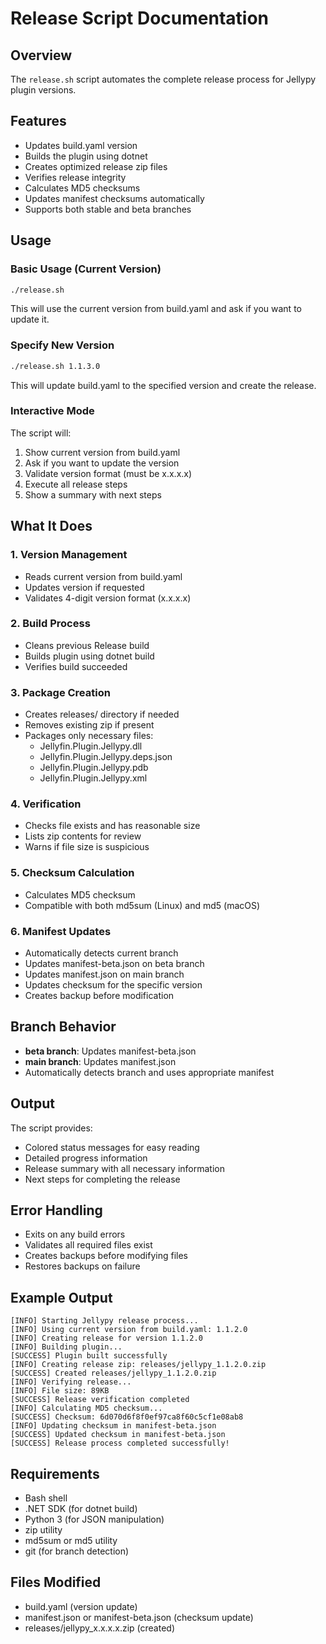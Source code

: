 # Release Script Documentation

## Overview
The `release.sh` script automates the complete release process for Jellypy plugin versions.

## Features
- Updates build.yaml version
- Builds the plugin using dotnet
- Creates optimized release zip files
- Verifies release integrity  
- Calculates MD5 checksums
- Updates manifest checksums automatically
- Supports both stable and beta branches

## Usage

### Basic Usage (Current Version)
```bash
./release.sh
```
This will use the current version from build.yaml and ask if you want to update it.

### Specify New Version
```bash
./release.sh 1.1.3.0
```
This will update build.yaml to the specified version and create the release.

### Interactive Mode
The script will:
1. Show current version from build.yaml
2. Ask if you want to update the version
3. Validate version format (must be x.x.x.x)
4. Execute all release steps
5. Show a summary with next steps

## What It Does

### 1. Version Management
- Reads current version from build.yaml
- Updates version if requested
- Validates 4-digit version format (x.x.x.x)

### 2. Build Process
- Cleans previous Release build
- Builds plugin using dotnet build
- Verifies build succeeded

### 3. Package Creation
- Creates releases/ directory if needed
- Removes existing zip if present
- Packages only necessary files:
  - Jellyfin.Plugin.Jellypy.dll
  - Jellyfin.Plugin.Jellypy.deps.json
  - Jellyfin.Plugin.Jellypy.pdb
  - Jellyfin.Plugin.Jellypy.xml

### 4. Verification
- Checks file exists and has reasonable size
- Lists zip contents for review
- Warns if file size is suspicious

### 5. Checksum Calculation
- Calculates MD5 checksum
- Compatible with both md5sum (Linux) and md5 (macOS)

### 6. Manifest Updates
- Automatically detects current branch
- Updates manifest-beta.json on beta branch
- Updates manifest.json on main branch
- Updates checksum for the specific version
- Creates backup before modification

## Branch Behavior
- **beta branch**: Updates manifest-beta.json
- **main branch**: Updates manifest.json
- Automatically detects branch and uses appropriate manifest

## Output
The script provides:
- Colored status messages for easy reading
- Detailed progress information
- Release summary with all necessary information
- Next steps for completing the release

## Error Handling
- Exits on any build errors
- Validates all required files exist
- Creates backups before modifying files
- Restores backups on failure

## Example Output
```
[INFO] Starting Jellypy release process...
[INFO] Using current version from build.yaml: 1.1.2.0
[INFO] Creating release for version 1.1.2.0
[INFO] Building plugin...
[SUCCESS] Plugin built successfully
[INFO] Creating release zip: releases/jellypy_1.1.2.0.zip
[SUCCESS] Created releases/jellypy_1.1.2.0.zip
[INFO] Verifying release...
[INFO] File size: 89KB
[SUCCESS] Release verification completed
[INFO] Calculating MD5 checksum...
[SUCCESS] Checksum: 6d070d6f8f0ef97ca8f60c5cf1e08ab8
[INFO] Updating checksum in manifest-beta.json
[SUCCESS] Updated checksum in manifest-beta.json
[SUCCESS] Release process completed successfully!
```

## Requirements
- Bash shell
- .NET SDK (for dotnet build)
- Python 3 (for JSON manipulation)
- zip utility
- md5sum or md5 utility
- git (for branch detection)

## Files Modified
- build.yaml (version update)
- manifest.json or manifest-beta.json (checksum update)
- releases/jellypy_x.x.x.x.zip (created)